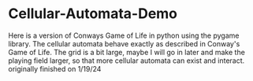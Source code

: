 # Cellular-Automata-Demo
Here is a version of Conways Game of Life in python using the pygame library. The cellular automata behave exactly as described in Conway's Game of Life. The grid is a bit large, maybe I will go in later and make the playing field larger, so that more cellular automata can exist and interact. 
originally finished on 1/19/24
